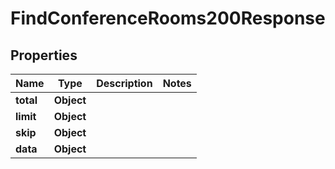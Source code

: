 

# FindConferenceRooms200Response


## Properties

| Name | Type | Description | Notes |
|------------ | ------------- | ------------- | -------------|
|**total** | **Object** |  |  |
|**limit** | **Object** |  |  |
|**skip** | **Object** |  |  |
|**data** | **Object** |  |  |



